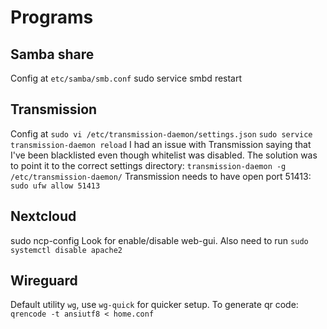 # Programs

## Samba share
Config at `etc/samba/smb.conf`
sudo service smbd restart

## Transmission
Config at `sudo vi /etc/transmission-daemon/settings.json`
`sudo service transmission-daemon reload`
I had an issue with Transmission saying that I've been blacklisted even though whitelist was disabled. The solution was to point it to the correct settings directory:
`transmission-daemon -g /etc/transmission-daemon/`
Transmission needs to have open port 51413:
`sudo ufw allow 51413`

## Nextcloud
sudo ncp-config
Look for enable/disable web-gui. Also need to run
`sudo systemctl disable apache2`

## Wireguard
Default utility `wg`, use `wg-quick` for quicker setup.
To generate qr code:
`qrencode -t ansiutf8 < home.conf`
